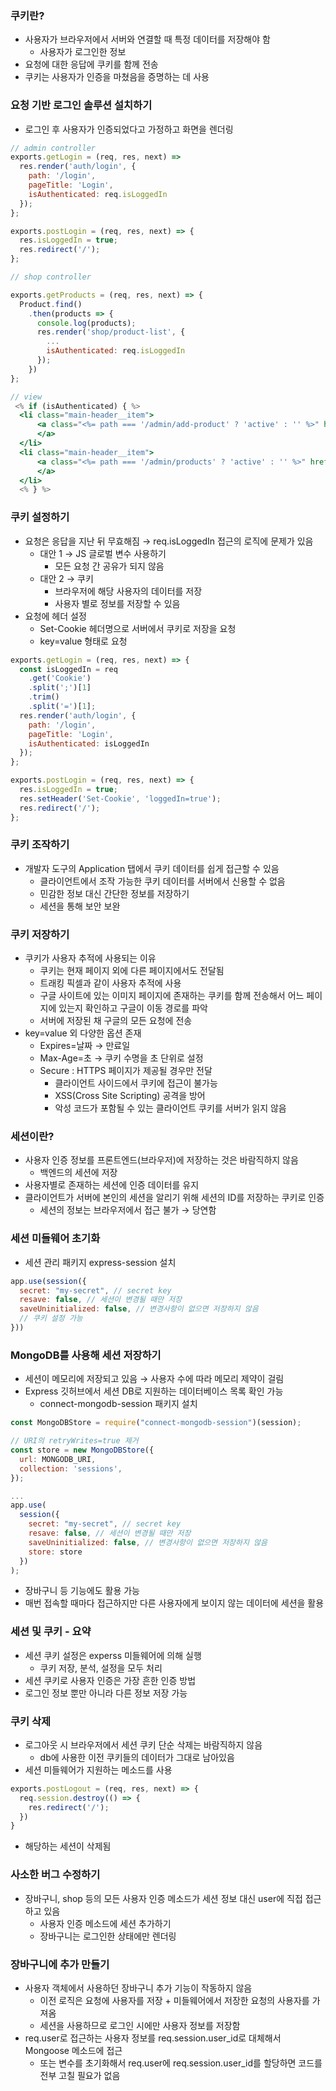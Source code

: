 ### 쿠키란?

- 사용자가 브라우저에서 서버와 연결할 때 특정 데이터를 저장해야 함
    - 사용자가 로그인한 정보
- 요청에 대한 응답에 쿠키를 함께 전송
- 쿠키는 사용자가 인증을 마쳤음을 증명하는 데 사용

### 요청 기반 로그인 솔루션 설치하기

- 로그인 후 사용자가 인증되었다고 가정하고 화면을 렌더링

```jsx
// admin controller
exports.getLogin = (req, res, next) => 
  res.render('auth/login', {
    path: '/login',
    pageTitle: 'Login',
    isAuthenticated: req.isLoggedIn
  });
};

exports.postLogin = (req, res, next) => {
  res.isLoggedIn = true;
  res.redirect('/');
};

// shop controller

exports.getProducts = (req, res, next) => {
  Product.find()
    .then(products => {
      console.log(products);
      res.render('shop/product-list', {
        ...
        isAuthenticated: req.isLoggedIn
      });
    })
};

// view
 <% if (isAuthenticated) { %>
  <li class="main-header__item">
      <a class="<%= path === '/admin/add-product' ? 'active' : '' %>" href="/admin/add-product">Add Product
      </a>
  </li>
  <li class="main-header__item">
      <a class="<%= path === '/admin/products' ? 'active' : '' %>" href="/admin/products">Admin Products
      </a>
  </li>
  <% } %>
```

### 쿠키 설정하기

- 요청은 응답을 지난 뒤 무효해짐 → req.isLoggedIn 접근의 로직에 문제가 있음
    - 대안 1 → JS 글로벌 변수 사용하기
        - 모든 요청 간 공유가 되지 않음
    - 대안 2 → 쿠키
        - 브라우저에 해당 사용자의 데이터를 저장
        - 사용자 별로 정보를 저장할 수 있음
- 요청에 헤더 설정
    - Set-Cookie 헤더명으로 서버에서 쿠키로 저장을 요청
    - key=value 형태로 요청

```jsx
exports.getLogin = (req, res, next) => {
  const isLoggedIn = req
    .get('Cookie')
    .split(';')[1]
    .trim()
    .split('=')[1];
  res.render('auth/login', {
    path: '/login',
    pageTitle: 'Login',
    isAuthenticated: isLoggedIn
  });
};

exports.postLogin = (req, res, next) => {
  res.isLoggedIn = true;
  res.setHeader('Set-Cookie', 'loggedIn=true');
  res.redirect('/');
};

```

### 쿠키 조작하기

- 개발자 도구의 Application 탭에서 쿠키 데이터를 쉽게 접근할 수 있음
    - 클라이언트에서 조작 가능한 쿠키 데이터를 서버에서 신용할 수 없음
    - 민감한 정보 대신 간단한 정보를 저장하기
    - 세션을 통해 보안 보완

### 쿠키 저장하기

- 쿠키가 사용자 추적에 사용되는 이유
    - 쿠키는 현재 페이지 외에 다른 페이지에서도 전달됨
    - 트래킹 픽셀과 같이 사용자 추적에 사용
    - 구글 사이트에 있는 이미지 페이지에 존재하는 쿠키를 함께 전송해서 어느 페이지에 있는지 확인하고 구글이 이동 경로를 파악
    - 서버에 저장된 채 구글의 모든 요청에 전송
- key=value 외 다양한 옵션 존재
    - Expires=날짜 → 만료일
    - Max-Age=초 → 쿠키 수명을 초 단위로 설정
    - Secure : HTTPS 페이지가 제공될 경우만 전달
        - 클라이언트 사이드에서 쿠키에 접근이 불가능
        - XSS(Cross Site Scripting) 공격을 방어
        - 악성 코드가 포함될 수 있는 클라이언트 쿠키를 서버가 읽지 않음

### 세션이란?

- 사용자 인증 정보를 프론트엔드(브라우저)에 저장하는 것은 바람직하지 않음
    - 백엔드의 세션에 저장
- 사용자별로 존재하는 세션에 인증 데이터를 유지
- 클라이언트가 서버에 본인의 세션을 알리기 위해 세션의 ID를 저장하는 쿠키로 인증
    - 세션의 정보는 브라우저에서 접근 불가 → 당연함

### 세션 미들웨어 초기화

- 세션 관리 패키지 express-session 설치

```jsx
app.use(session({
  secret: "my-secret", // secret key
  resave: false, // 세션이 변경될 때만 저장
  saveUninitialized: false, // 변경사항이 없으면 저장하지 않음
  // 쿠키 설정 가능
}))
```

### MongoDB를 사용해 세션 저장하기

- 세션이 메모리에 저장되고 있음 → 사용자 수에 따라 메모리 제약이 걸림
- Express 깃허브에서 세션 DB로 지원하는 데이터베이스 목록 확인 가능
    - connect-mongodb-session 패키지 설치

```jsx
const MongoDBStore = require("connect-mongodb-session")(session);

// URI의 retryWrites=true 제거
const store = new MongoDBStore({
  url: MONGODB_URI,
  collection: 'sessions',
});

...
app.use(
  session({
    secret: "my-secret", // secret key
    resave: false, // 세션이 변경될 때만 저장
    saveUninitialized: false, // 변경사항이 없으면 저장하지 않음
    store: store
  })
);
```

- 장바구니 등 기능에도 활용 가능
- 매번 접속할 때마다 접근하지만 다른 사용자에게 보이지 않는 데이터에 세션을 활용

### 세션 및 쿠키 - 요약

- 세션 쿠키 설정은 experss 미들웨어에 의해 실행
    - 쿠키 저장, 분석, 설정을 모두 처리
- 세션 쿠키로 사용자 인증은 가장 흔한 인증 방법
- 로그인 정보 뿐만 아니라 다른 정보 저장 가능

### 쿠키 삭제

- 로그아웃 시 브라우저에서 세션 쿠키 단순 삭제는 바람직하지 않음
    - db에 사용한 이전 쿠키들의 데이터가 그대로 남아있음
- 세션 미들웨어가 지원하는 메소드를 사용

```jsx
exports.postLogout = (req, res, next) => {
  req.session.destroy(() => {
    res.redirect('/');
  })
}
```

- 해당하는 세션이 삭제됨

### 사소한 버그 수정하기

- 장바구니, shop 등의 모든 사용자 인증 메소드가 세션 정보 대신 user에 직접 접근하고 있음
    - 사용자 인증 메소드에 세션 추가하기
    - 장바구니는 로그인한 상태에만 렌더링

### 장바구니에 추가 만들기

- 사용자 객체에서 사용하던 장바구니 추가 기능이 작동하지 않음
    - 이전 로직은 요청에 사용자를 저장 + 미들웨어에서 저장한 요청의 사용자를 가져옴
    - 세션을 사용하므로 로그인 시에만 사용자 정보를 저장함
- req.user로 접근하는 사용자 정보를 req.session.user_id로 대체해서 Mongoose 메소드에 접근
    - 또는 변수를 초기화해서 req.user에 req.session.user_id를 할당하면 코드를 전부 고칠 필요가 없음
